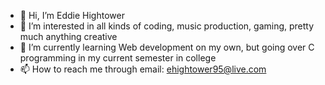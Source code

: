 - 👋 Hi, I’m Eddie Hightower
- 👀 I’m interested in all kinds of coding, music production, gaming, pretty much anything creative
- 🌱 I’m currently learning Web development on my own, but going over C programming in my current semester in college
- 📫 How to reach me through email: ehightower95@live.com

<!---
EHightower/EHightower is a ✨ special ✨ repository because its `README.md` (this file) appears on your GitHub profile.
You can click the Preview link to take a look at your changes.
--->
